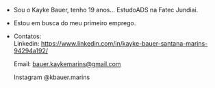 - Sou o Kayke Bauer, tenho 19 anos... EstudoADS na Fatec Jundiai.
- Estou em busca do meu primeiro emprego.
- Contatos:  
   Linkedin: https://www.linkedin.com/in/kayke-bauer-santana-marins-94294a192/
   
  Email: bauer.kaykemarins@gmail.com
  
  Instagram @kbauer.marins
